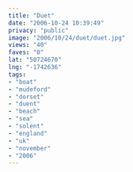 ```yaml
---
title: "Duet"
date: "2006-10-24 10:39:49"
privacy: "public"
image: "2006/10/24/duet/duet.jpg"
views: "40"
faves: "0"
lat: "50724670"
lng: "-1742636"
tags:
- "boat"
- "mudeford"
- "dorset"
- "duent"
- "beach"
- "sea"
- "solent"
- "england"
- "uk"
- "november"
- "2006"
---
```


